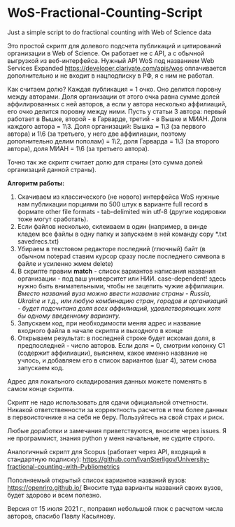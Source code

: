 # WoS-Fractional-Counting-Script
Just a simple script to do fractional counting with Web of Science data

Это простой скрипт для долевого подсчета публикаций и цитирований организации в Web of Science. Он работает не с API, а с обычной выгрузкой из веб-интерфейса. Нужный API WoS под названием Web Services Expanded https://developer.clarivate.com/apis/wos оплачивается дополнительно и не входит в нацподписку в РФ, я с ним не работал.

Как считаем долю? Каждая публикация = 1 очко. Оно делится поровну между авторами. Доля организации от этого очка равна сумме долей аффилированных с ней авторов, а если у автора несколько аффилиаций, его очко делится поровну между ними. Пусть у статьи 3 автора: первый работает в Вышке, второй - в Гарварде, третий - в Вышке и МИАН. Доля каждого автора = 1\3. Доля организаций: Вышка = 1\3 (за первого автора) и 1\6 (за третьего, у него две аффилиации, поэтому дополнительно делим пополам) = 1\2, доля Гарварда = 1\3 (за второго автора), доля МИАН = 1\6 (за третьего автора).

Точно так же скрипт считает долю для страны (это сумма долей организаций данной страны).

**Алгоритм работы:**

1. Скачиваем из классического (не нового) интерфейса WoS нужные нам публикации порциями по 500 штук в варианте full record в формате other file formats - tab-delimited win utf-8 (другие кодировки тоже могут сработать). 
2. Если файлов несколько, склеиваем в один (например, в винде кладем все файлы в одну папку и запускаем в ней команду copy *.txt savedrecs.txt)
3. Убираем в текстовом редакторе последний (глючный) байт (в обычном notepad ставим курсор сразу после последнего символа в файле и усиленно жмем delete)
4. В скрипте правим **match** - список вариантов написания названия организации - под ваш университет или НИИ. case-dependent! здесь нужно быть внимательными, чтобы не зацепить чужие аффилиации. *Вместо названий вуза можно ввести название страны - Russia, Ukraine и т.д., или любую комбинацию стран, городов и организаций - будет подсчитана доля всех аффилиаций, удовлетворяющих хотя бы одному введенному варианту.* 
5. Запускаем код, при необходимости меняя адрес и название входного файла в начале скрипта и выходного в конце
6. Открываем результат: в последней строке будет искомая доля, в предпоследней - число авторов. Если доля = 0, смотрим колонку C1 (содержит аффилиации), выясняем, какое именно название не учлось, и добавляем его в список вариантов (шаг 4), затем снова запускаем код.

Адрес для локального складирования данных можете поменять в самом конце скрипта. 

Скрипт не надо использовать для сдачи официальной отчетности. Никакой ответственности за корректность расчетов и тем более данных в первоисточнике я на себя не беру. Пользуйтесь на свой страх и риск. 

Любые доработки и замечания приветствуются, вносите через issues. Я не программист, знания python у меня начальные, не судите строго. 

Аналогичный скрипт для Scopus (работает через API, входящий в стандартную подписку): https://github.com/IvanSterligov/University-fractional-counting-with-Pybliometrics

Пополняемый открытый список вариантов названий вузов: https://openriro.github.io/ Вносите туда варианты названий своих вузов, будет здорово и всем полезно.

Версия от 15 июля 2021 г., поправил небольшой глюк с расчетом числа авторов, спасибо Павлу Касьянову.
